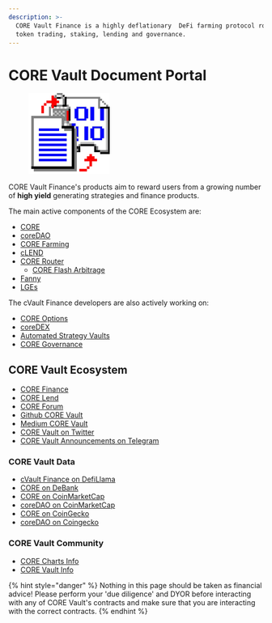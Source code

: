 ```yaml
---
description: >-
  CORE Vault Finance is a highly deflationary  DeFi farming protocol rooted on
  token trading, staking, lending and governance.
---
```


# CORE Vault Document Portal

<figure><img src=".gitbook/assets/photo_2022-07-01_09-36-21 (1).png" alt="" width="160"><figcaption></figcaption></figure>

CORE Vault Finance's products aim to reward users from a growing number of **high yield** generating strategies and finance products.

The main active components of the CORE Ecosystem are:

* [CORE](core-vault-ecosystem/core/)
* [coreDAO](core-vault-ecosystem/coredao.md)
* [CORE Farming](core-vault-ecosystem/core-vault.md)
* [cLEND](core-vault-ecosystem/clend.md)
* [CORE Router](core-vault-ecosystem/core-router/)
  * [CORE Flash Arbitrage](core-vault-ecosystem/core-router/core-flash-arbitrage.md)
* [Fanny](core-vault-ecosystem/fanny.md)
* [LGEs](core-vault-ecosystem/lges.md)

The cVault Finance developers are also actively working on:

* [CORE Options](developing/coredex/core-options.md)
* [coreDEX](developing/coredex/)
* [Automated Strategy Vaults](developing/coredex/automated-strategy-vaults.md)
* [CORE Governance](developing/coredex/core-governance.md)

## CORE Vault Ecosystem

* [CORE Finance](https://corefinance.eth/)
* [CORE Lend](https://beta.corefinance.eth/)
* [CORE Forum](https://coredao.info/)
* [Github CORE Vault](https://github.com/cVault-finance)
* [Medium CORE Vault](https://medium.com/core-vault)
* [CORE Vault on Twitter](https://twitter.com/CORE\_Vault?ref\_src=twsrc%5Egoogle%7Ctwcamp%5Eserp%7Ctwgr%5Eauthor)
* [CORE Vault Announcements on Telegram](https://t.me/coredevteam)

### CORE Vault Data

* [cVault Finance on DefiLlama](https://defillama.com/protocol/cvault-finance)
* [CORE on DeBank](https://debank.com/projects/corevault)
* [CORE on CoinMarketCap](https://coinmarketcap.com/currencies/cvault-finance/)
* [coreDAO on CoinMarketCap](https://coinmarketcap.com/currencies/coredao/)
* [CORE on CoinGecko](https://www.coingecko.com/en/coins/cvault-finance)
* [coreDAO on Coingecko](https://www.coingecko.com/en/coins/coredao)

### CORE Vault Community

* [CORE Charts Info](https://corecharts.info/)
* [CORE Vault Info](https://corevault.info/)



{% hint style="danger" %}
Nothing in this page should be taken as financial advice! Please perform your 'due diligence' and DYOR before interacting with any of CORE Vault's contracts and make sure that you are interacting with the correct contracts.
{% endhint %}

